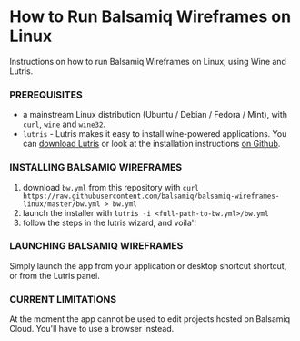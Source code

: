 # How to Run Balsamiq Wireframes on Linux

Instructions on how to run Balsamiq Wireframes on Linux, using Wine and Lutris.

### PREREQUISITES

* a mainstream Linux distribution (Ubuntu / Debian / Fedora / Mint), with `curl`, `wine` and `wine32`.
* `lutris` - Lutris makes it easy to install wine-powered applications. You can [download Lutris](https://lutris.net/downloads/) or look at the installation instructions [on Github](https://github.com/lutris/lutris/blob/master/INSTALL.rst).

### INSTALLING BALSAMIQ WIREFRAMES

1. download `bw.yml` from this repository with `curl https://raw.githubusercontent.com/balsamiq/balsamiq-wireframes-linux/master/bw.yml > bw.yml`
1. launch the installer with `lutris -i <full-path-to-bw.yml>/bw.yml` 
1. follow the steps in the lutris wizard, and voila'!

### LAUNCHING BALSAMIQ WIREFRAMES

Simply launch the app from your application or desktop shortcut shortcut, or from the Lutris panel.

### CURRENT LIMITATIONS

At the moment the app cannot be used to edit projects hosted on Balsamiq Cloud. You'll have to use a browser instead.
